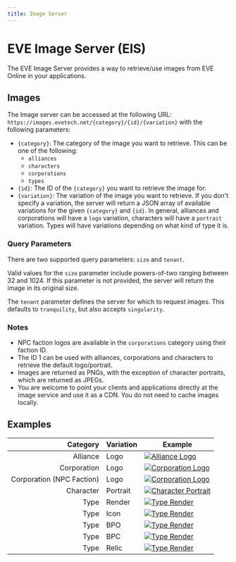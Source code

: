 ```yaml
---
title: Image Server
---
```

# EVE Image Server (EIS)

The EVE Image Server provides a way to retrieve/use images from EVE Online in your applications.

## Images

The Image server can be accessed at the following URL: `https://images.evetech.net/{category}/{id}/{variation}` with the following parameters:

- `{category}`: The category of the image you want to retrieve. This can be one of the following:
    - `alliances`
    - `characters`
    - `corporations`
    - `types`
- `{id}`: The ID of the `{category}` you want to retrieve the image for.
- `{variation}`: The variation of the image you want to retrieve.
  If you don't specify a variation, the server will return a JSON array of available variations for the given `{category}` and `{id}`.
  In general, alliances and corporations will have a `logo` variation, characters will have a `portrait` variation.
  Types will have variations depending on what kind of type it is.

### Query Parameters

There are two supported query parameters: `size` and `tenant`.

Valid values for the `size` parameter include powers-of-two ranging between 32 and 1024.
If this parameter is not provided, the server will return the image in its original size.

The `tenant` parameter defines the server for which to request images. This defaults to `tranquility`, but also accepts `singularity`.

### Notes

- NPC faction logos are available in the `corporations` category using their faction ID.
- The ID 1 can be used with alliances, corporations and characters to retrieve the default logo/portrait.
- Images are returned as PNGs, with the exception of character portraits, which are returned as JPEGs.
- You are welcome to point your clients and applications directly at the image service and use it as a CDN. You do not need to cache images locally.

## Examples

|                 Category  | Variation | Example                                                                                |
| ------------------------: | --------- | --------------------------------------------------------------------------------------------------------------------------------------------------------- |
|                  Alliance | Logo      | [![Alliance Logo](https://images.evetech.net/alliances/99011477/logo?size=64)](https://images.evetech.net/alliances/99011477/logo?size=64)                |
|               Corporation | Logo      | [![Corporation Logo](https://images.evetech.net/corporations/1686954550/logo?size=64)](https://images.evetech.net/corporations/1686954550/logo?size=64)   |
| Corporation (NPC Faction) | Logo      | [![Corporation Logo](https://images.evetech.net/corporations/500001/logo?size=64)](https://images.evetech.net/corporations/500001/logo?size=64)           |
|                 Character | Portrait  | [![Character Portrait](https://images.evetech.net/characters/91072482/portrait?size=64)](https://images.evetech.net/characters/91072482/portrait?size=64) |
|                      Type | Render    | [![Type Render](https://images.evetech.net/types/22456/render?size=64)](https://images.evetech.net/types/22456/render?size=64)                            |
|                      Type | Icon      | [![Type Render](https://images.evetech.net/types/22456/icon?size=64)](https://images.evetech.net/types/22456/icon?size=64)                                |
|                      Type | BPO       | [![Type Render](https://images.evetech.net/types/11568/bp?size=64)](https://images.evetech.net/types/11568/bp?size=64)                                    |
|                      Type | BPC       | [![Type Render](https://images.evetech.net/types/11568/bpc?size=64)](https://images.evetech.net/types/11568/bpc?size=64)                                  |
|                      Type | Relic     | [![Type Render](https://images.evetech.net/types/30752/relic?size=64)](https://images.evetech.net/types/30752/relic?size=64)                              |
